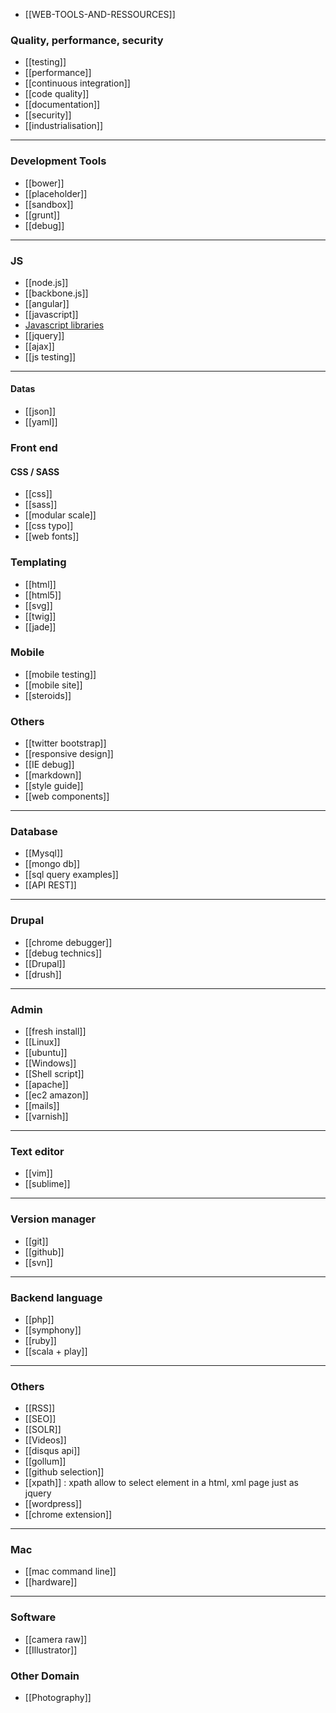 * [[WEB-TOOLS-AND-RESSOURCES]]

### Quality, performance, security
* [[testing]]
* [[performance]]
* [[continuous integration]]
* [[code quality]]  
* [[documentation]]
* [[security]]
* [[industrialisation]]

***


### Development Tools
* [[bower]]
* [[placeholder]]
* [[sandbox]]
* [[grunt]]
* [[debug]]


***

### JS
* [[node.js]]
* [[backbone.js]]
* [[angular]]   
* [[javascript]]
* [Javascript libraries](Javascript-libraries---Jquery-Plugins)
* [[jquery]]
* [[ajax]]
* [[js testing]]

***
#### Datas 
* [[json]]
* [[yaml]]

### Front end
#### CSS / SASS
* [[css]]
* [[sass]]
* [[modular scale]]
* [[css typo]]
* [[web fonts]]

### Templating 
* [[html]]
* [[html5]]
* [[svg]]
* [[twig]]
* [[jade]]

### Mobile 
* [[mobile testing]] 
* [[mobile site]]
* [[steroids]]

### Others
* [[twitter bootstrap]]
* [[responsive design]]
* [[IE debug]]
* [[markdown]]
* [[style guide]]
* [[web components]]

***

### Database
* [[Mysql]]
* [[mongo db]]
* [[sql query examples]]
* [[API REST]]

***

### Drupal
* [[chrome debugger]]
* [[debug technics]]
* [[Drupal]]
* [[drush]]

***

### Admin
* [[fresh install]]
* [[Linux]]
* [[ubuntu]]
* [[Windows]]
* [[Shell script]]
* [[apache]]
* [[ec2 amazon]]
* [[mails]]
* [[varnish]]

***

### Text editor
* [[vim]]
* [[sublime]]

***

### Version manager
* [[git]]
* [[github]]
* [[svn]]

***

### Backend language
* [[php]]
* [[symphony]]
* [[ruby]]
* [[scala + play]]

***

### Others
* [[RSS]]
* [[SEO]]
* [[SOLR]]
* [[Videos]]
* [[disqus api]]
* [[gollum]]
* [[github selection]]
* [[xpath]] : xpath allow to select element in a html, xml page just as jquery
* [[wordpress]]
* [[chrome extension]]

***

### Mac
* [[mac command line]]
* [[hardware]]

*** 

### Software 
* [[camera raw]]
* [[Illustrator]]

### Other Domain
* [[Photography]]